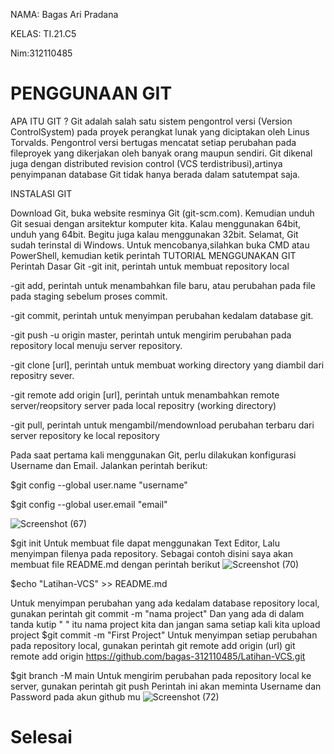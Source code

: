 NAMA: Bagas Ari Pradana

KELAS: TI.21.C5

Nim:312110485

# PENGGUNAAN GIT

APA ITU GIT ? Git adalah salah satu sistem pengontrol versi (Version ControlSystem) pada proyek perangkat lunak yang diciptakan oleh Linus Torvalds. Pengontrol versi bertugas mencatat setiap perubahan pada fileproyek yang dikerjakan oleh banyak orang maupun sendiri. Git dikenal juga dengan distributed revision control (VCS terdistribusi),artinya penyimpanan database Git tidak hanya berada dalam satutempat saja.

INSTALASI GIT

Download Git, buka website resminya Git (git-scm.com). Kemudian unduh Git sesuai dengan arsitektur komputer kita. Kalau menggunakan 64bit, unduh yang 64bit. Begitu juga kalau menggunakan 32bit. Selamat, Git sudah terinstal di Windows. Untuk mencobanya,silahkan buka CMD atau PowerShell, kemudian ketik perintah TUTORIAL MENGGUNAKAN GIT Perintah Dasar Git
-git init, perintah untuk membuat repository local

-git add, perintah untuk menambahkan file baru, atau perubahan pada file pada staging sebelum proses commit.

-git commit, perintah untuk menyimpan perubahan kedalam database git.

-git push -u origin master, perintah untuk mengirim perubahan pada repository local menuju server repository.

-git clone [url], perintah untuk membuat working directory yang diambil dari repositry sever.

-git remote add origin [url], perintah untuk menambahkan remote server/reopsitory server pada local repositry (working directory)

-git pull, perintah untuk mengambil/mendownload perubahan terbaru dari server repository ke local repository

Pada saat pertama kali menggunakan Git, perlu dilakukan konfigurasi Username dan Email. Jalankan perintah berikut:

$git config --global user.name "username"

$git config --global user.email "email"

![Screenshot (67)](https://user-images.githubusercontent.com/92848203/138758628-e37a7fb6-3961-45ae-961e-8c35487899e8.png)

$git init
Untuk membuat file dapat menggunakan Text Editor, Lalu menyimpan filenya pada repository. Sebagai contoh disini saya akan membuat file README.md dengan perintah berikut
![Screenshot (70)](https://user-images.githubusercontent.com/92848203/138758793-a6f80b8a-ee61-4e40-b363-3f122d87e253.png)

$echo "Latihan-VCS" >> README.md

Untuk menyimpan perubahan yang ada kedalam database repository local, gunakan perintah git commit -m "nama project" Dan yang ada di dalam tanda kutip " " itu nama project kita dan jangan sama setiap kali kita upload project
$git commit -m "First Project" Untuk menyimpan setiap perubahan pada repository local, gunakan perintah git remote add origin (url) git remote add origin https://github.com/bagas-312110485/Latihan-VCS.git

$git branch -M main
Untuk mengirim perubahan pada repository local ke server, gunakan perintah git push Perintah ini akan meminta Username dan Password pada akun github mu
![Screenshot (72)](https://user-images.githubusercontent.com/92848203/138759585-d70831cf-0c33-422b-8bdb-62cd20af615e.png)

# Selesai
